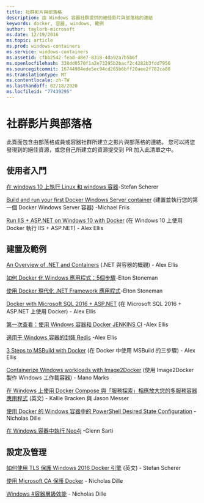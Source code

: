 ```yaml
---
title: 社群影片與部落格
description: 由 Windows 容器社群提供的絕佳影片與部落格的連結
keywords: docker, 容器, windows, 範例
author: taylorb-microsoft
ms.date: 12/19/2016
ms.topic: article
ms.prod: windows-containers
ms.service: windows-containers
ms.assetid: cfbb2542-fead-48e7-8318-4da92a7b5b6f
ms.openlocfilehash: 338dd0570f1a2e73295b2bacf2c4282b3fdd7956
ms.sourcegitcommit: 16744984ede5ec94cd265b6bff20aee2f782ca88
ms.translationtype: MT
ms.contentlocale: zh-TW
ms.lasthandoff: 02/18/2020
ms.locfileid: "77439295"
---
```

# <a name="community-videos-and-blogs"></a>社群影片與部落格

此頁面包含由部落格成員或容器社群所建立之影片與部落格的連結。  您可以將您發現到的絕佳資源，或您自己所建立的資源提交到 PR 加入此清單之中。

## <a name="getting-started"></a>使用者入門

[在 windows 10 上執行 Linux 和 windows 容器](https://stefanscherer.github.io/run-linux-and-windows-containers-on-windows-10/)-Stefan Scherer

[Build and run your first Docker Windows Server container](https://blog.docker.com/2016/09/build-your-first-docker-windows-server-container/) (建置並執行您的第一個 Docker Windows Server 容器) -Michael Friis

[Run IIS + ASP.NET on Windows 10 with Docker](https://blog.alexellis.io/run-iis-asp-net-on-windows-10-with-docker/) (在 Windows 10 上使用 Docker 執行 IIS + ASP.NET) - Alex Ellis

## <a name="building-and-examples"></a>建置及範例

[An Overview of .NET and Containers](https://blog.alexellis.io/docker-dotnet-containers/) (.NET 與容器的概觀) - Alex Ellis

[如何 Docker 化 Windows 應用程式：5個步驟](https://blog.sixeyed.com/how-to-dockerize-windows-applications/)-Elton Stoneman

[使用 Docker 現代化 .NET Framework 應用程式](https://www.pluralsight.com/courses/modernizing-dotnet-framework-apps-docker?clickid=UVL20JTFpzK6UDSX5n1b5zmyUkgWUPWOz3Pjwg0&irgwc=1&mpid=1197078&utm_source=impactradius&utm_medium=digital_affiliate&utm_campaign=1197078&aid=7010a000001xAKZAA2)-Elton Stoneman

[Docker with Microsoft SQL 2016 + ASP.NET](https://blog.alexellis.io/docker-does-sql2016-aspnet/) (在 Microsoft SQL 2016 + ASP.NET 上使用 Docker) - Alex Ellis

[第一次查看：使用 Windows 容器和 Docker JENKINS CI](https://blog.alexellis.io/continuous-integration-docker-windows-containers/) -Alex Ellis

[適用于 Windows 容器的封裝 Redis](https://blog.alexellis.io/packaging-windows-containers/) -Alex Ellis

[3 Steps to MSBuild with Docker](https://blog.alexellis.io/3-steps-to-msbuild-with-docker/) (在 Docker 中使用 MSBuild 的三步驟) - Alex Ellis

[Containerize Windows workloads with Image2Docker](https://blog.docker.com/2016/10/containerize-windows-workloads-image2docker/) (使用 Image2Docker 製作 Windows 工作載容器) - Mano Marks

[在 Windows 上使用 Docker Compose 與「服務探索」相應放大您的多服務容器應用程式](https://techcommunity.microsoft.com/t5/Containers/Use-Docker-Compose-and-Service-Discovery-on-Windows-to-scale-out/ba-p/382312) (英文) - Kallie Bracken 與 Jason Messer

[使用 Docker 的 Windows 容器中的 PowerShell Desired State Configuration](https://dille.name/blog/2016/06/17/powershell-desired-state-configuration-psdsc-in-windows-containers-using-docker/) -Nicholas Dille

[在 Windows 容器中執行 Neo4j](https://glennsarti.github.io/blog/neo4j-nano-containers) -Glenn Sarti

## <a name="configuration-and-managment"></a>設定及管理

[如何使用 TLS 保護 Windows 2016 Docker 引擎](https://stefanscherer.github.io/protecting-a-windows-2016-docker-engine-with-tls/) (英文) - Stefan Scherer

[使用 Microsoft CA 保護 Docker](https://dille.name/blog/2016/11/08/using-a-microsoft-ca-to-secure-docker/) - Nicholas Dille 

[Windows #容器層級效能](https://dille.name/blog/2017/01/13/windows-container-performance-of-layers/) - Nicholas Dille
